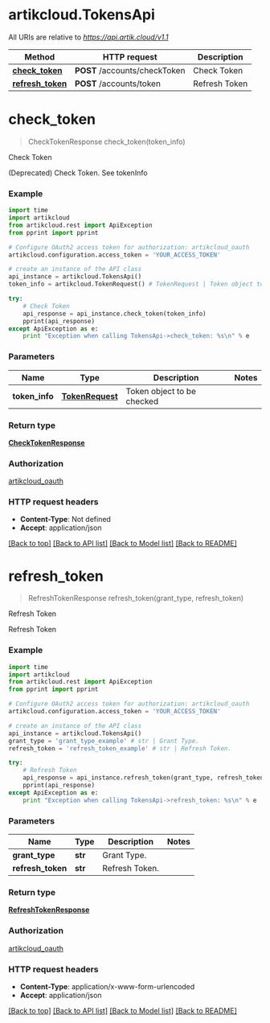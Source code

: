 # artikcloud.TokensApi

All URIs are relative to *https://api.artik.cloud/v1.1*

Method | HTTP request | Description
------------- | ------------- | -------------
[**check_token**](TokensApi.md#check_token) | **POST** /accounts/checkToken | Check Token
[**refresh_token**](TokensApi.md#refresh_token) | **POST** /accounts/token | Refresh Token


# **check_token**
> CheckTokenResponse check_token(token_info)

Check Token

(Deprecated) Check Token. See tokenInfo

### Example 
```python
import time
import artikcloud
from artikcloud.rest import ApiException
from pprint import pprint

# Configure OAuth2 access token for authorization: artikcloud_oauth
artikcloud.configuration.access_token = 'YOUR_ACCESS_TOKEN'

# create an instance of the API class
api_instance = artikcloud.TokensApi()
token_info = artikcloud.TokenRequest() # TokenRequest | Token object to be checked

try: 
    # Check Token
    api_response = api_instance.check_token(token_info)
    pprint(api_response)
except ApiException as e:
    print "Exception when calling TokensApi->check_token: %s\n" % e
```

### Parameters

Name | Type | Description  | Notes
------------- | ------------- | ------------- | -------------
 **token_info** | [**TokenRequest**](TokenRequest.md)| Token object to be checked | 

### Return type

[**CheckTokenResponse**](CheckTokenResponse.md)

### Authorization

[artikcloud_oauth](../README.md#artikcloud_oauth)

### HTTP request headers

 - **Content-Type**: Not defined
 - **Accept**: application/json

[[Back to top]](#) [[Back to API list]](../README.md#documentation-for-api-endpoints) [[Back to Model list]](../README.md#documentation-for-models) [[Back to README]](../README.md)

# **refresh_token**
> RefreshTokenResponse refresh_token(grant_type, refresh_token)

Refresh Token

Refresh Token

### Example 
```python
import time
import artikcloud
from artikcloud.rest import ApiException
from pprint import pprint

# Configure OAuth2 access token for authorization: artikcloud_oauth
artikcloud.configuration.access_token = 'YOUR_ACCESS_TOKEN'

# create an instance of the API class
api_instance = artikcloud.TokensApi()
grant_type = 'grant_type_example' # str | Grant Type.
refresh_token = 'refresh_token_example' # str | Refresh Token.

try: 
    # Refresh Token
    api_response = api_instance.refresh_token(grant_type, refresh_token)
    pprint(api_response)
except ApiException as e:
    print "Exception when calling TokensApi->refresh_token: %s\n" % e
```

### Parameters

Name | Type | Description  | Notes
------------- | ------------- | ------------- | -------------
 **grant_type** | **str**| Grant Type. | 
 **refresh_token** | **str**| Refresh Token. | 

### Return type

[**RefreshTokenResponse**](RefreshTokenResponse.md)

### Authorization

[artikcloud_oauth](../README.md#artikcloud_oauth)

### HTTP request headers

 - **Content-Type**: application/x-www-form-urlencoded
 - **Accept**: application/json

[[Back to top]](#) [[Back to API list]](../README.md#documentation-for-api-endpoints) [[Back to Model list]](../README.md#documentation-for-models) [[Back to README]](../README.md)

